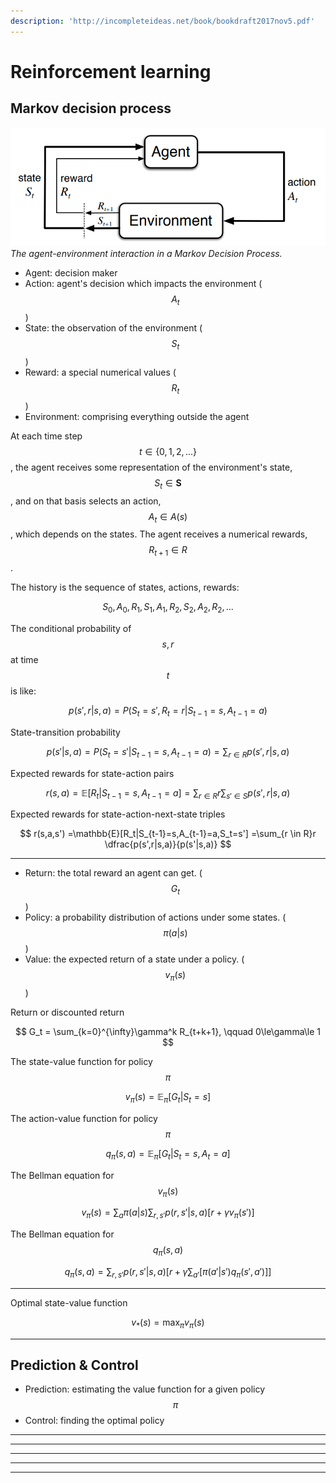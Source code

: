 ```yaml
---
description: 'http://incompleteideas.net/book/bookdraft2017nov5.pdf'
---
```


# Reinforcement learning

## Markov decision process

![](/.gitbook/assets/agent.png)  
_The agent-environment interaction in a Markov Decision Process._

* Agent: decision maker
* Action: agent's decision which impacts the environment \($$A_t$$\)
* State: the observation of the environment \($$S_t$$\)
* Reward: a special numerical values \($$R_t$$\)
* Environment: comprising everything outside the agent

At each time step $$t \in \{0,1,2,...\}$$, the agent receives some representation of the environment's state, $$S_t \in \boldsymbol{S}$$, and on that basis selects an action, $$A_t \in A(s)$$, which depends on the states. The agent receives a numerical rewards, $$R_{t+1} \in R$$.

The history is the sequence of states, actions, rewards:


$$
S_0, A_0, R_1, S_1, A_1, R_2, S_2, A_2, R_2,...
$$


The conditional probability of $$s,r$$ at time $$t$$ is like:


$$
p(s',r|s,a)
=P(S_{t}=s', R_{t}=r|S_{t-1}=s,A_{t-1}=a)
$$


State-transition probability


$$
p(s'|s,a)
=P(S_{t}=s'|S_{t-1}=s,A_{t-1}=a)
=\sum_{r \in R}p(s',r|s,a)
$$


Expected rewards for state-action pairs


$$
r(s,a)
=\mathbb{E}[R_t|S_{t-1}=s,A_{t-1}=a]
=\sum_{r \in R}r\sum_{s' \in S}p(s',r|s,a)
$$


Expected rewards for state-action-next-state triples


$$
r(s,a,s')
=\mathbb{E}[R_t|S_{t-1}=s,A_{t-1}=a,S_t=s']
=\sum_{r \in R}r \dfrac{p(s',r|s,a)}{p(s'|s,a)}
$$


---

* Return: the total reward an agent can get. \($$G_t$$\)
* Policy: a probability distribution of actions under some states. \($$\pi(a|s)$$\)
* Value: the expected return of a state under a policy. \($$v_\pi(s)$$\)

Return or discounted return


$$
G_t = \sum_{k=0}^{\infty}\gamma^k R_{t+k+1}, \qquad 0\le\gamma\le 1
$$


The state-value function for policy $$\pi$$


$$
v_\pi(s)=\mathbb{E}_\pi \left[ G_t | S_{t}=s \right]
$$


The action-value function for policy $$\pi$$


$$
q_\pi(s,a)=\mathbb{E}_\pi \left[ G_t | S_{t}=s , A_{t}=a \right]
$$


The Bellman equation for $$v_\pi(s)$$


$$
v_\pi(s)=\sum_a \pi(a|s) \sum_{r,s'}p(r,s'|s,a) \left[ r + \gamma v_\pi(s') \right]
$$


The Bellman equation for $$q_\pi(s,a)$$


$$
q_\pi(s,a) = \sum_{r,s'} p(r,s'|s,a) 
\left[ r + \gamma \sum_{a'} \left[ \pi(a'|s')q_\pi(s',a') \right] \right]
$$


---

Optimal state-value function

$$
v_*(s) = \max_\pi v_\pi(s)
$$

---

## Prediction & Control
* Prediction: estimating the value function for a given policy $$\pi$$
* Control: finding the optimal policy

---

---

---

---

---



